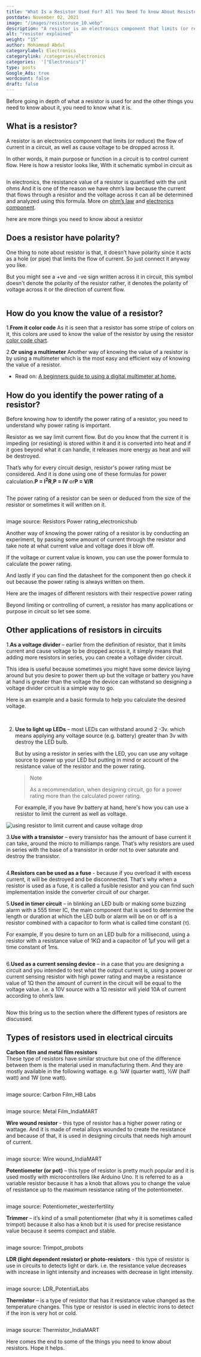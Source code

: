```yaml
---
title: "What Is a Resistor Used For? All You Need To know About Resistors Explained Simply"
postdate: November 02, 2021
image: "/images/resistoruse_10.webp"
description: "A resistor is an electronics component that limits (or reduce) the flow of current in a circuit, as well as cause voltage to be dropped across it."
alt: "resistor explained"
weight: "15"
author: Mohammad Abdul
categorylabel: Electronics
categorylink: /categories/electronics
categories:  '["Electronics"]'
type: posts
Google_Ads: true
wordcount: false
draft: false
---
```


Before going in depth of what a resistor is used for and the other things you need to know about it, you need to know what it is.

## What is a resistor?

A resistor is an electronics component that limits (or reduce) the flow of current in a circuit, as well as cause voltage to be dropped across it.

In other words, it main purpose or function in a circuit is to control current flow.
Here is how a resistor looks like, With it schematic symbol in circuit as

<img loading="lazy" src="/images/resistorucolor_6.webp" alt="">

In electronics, the resistance value of a resistor is quantified with the unit ohms
And it is one of the reason we have ohm’s law because the current that flows through a resistor and the voltage across it can all be determined and analyzed using this formula. More on <a class="links-to-article" href="/learnca/what-is-ohms-law">ohm’s law</a> and <a class="links-to-article" href="/learnca/electronics-circuit-components-explained">electronics component</a>.

here are more things you need to know about a resistor

## Does a resistor have polarity?

One thing to note about resistor is that, it doesn’t have polarity since it acts as a hole (or pipe) that limits the flow of current. So just connect it anyway you like.

But you might see a +ve and -ve sign written across it in circuit, this symbol doesn't denote the polarity of the resistor rather, it denotes the polarity of voltage across it or the direction of current flow.

<img loading="lazy" src="/images/resistorucolor_4.webp" alt="">

## How do you know the value of a resistor?

1.**From it color code**
As it is seen that a resistor has some stripe of colors on it, this colors are used to know the value of the resistor by using the resistor <a href="https://electronics-tutorials.ws/resistor/res_2.html" class="links-to-others" target="_blank">color code chart</a>.

2.**Or using a multimeter**
Another way of knowing the value of a resistor is by using a multimeter which is the most easy and efficient way of knowing the value of a resistor.

<ul class="ul-in-post">
<li>Read on: <a href="/electronics/a-beginners-guide-to-using-a-multimeter/" class="links-to-article">A beginners guide to using a digital multimeter at home.</a> </li>
</ul>

## How do you identify the power rating of a resistor?

Before knowing how to identify the power rating of a resistor, you need to understand why power rating is important.

Resistor as we say limit current flow. But do you know that the current it is impeding (or resisting) is stored within it and it is converted into heat and if it goes beyond what it can handle, it releases more energy as heat and will be destroyed.

That’s why for every circuit design, resistor's power rating must be considered. And it is done using one of these formulas for power calculation.**P = I<sup>2</sup>R**,**P = IV** or**P = V/R**

<img loading="lazy" src="/images/resistoruse_11.webp" alt="">

The power rating of a resistor can be seen or deduced from the size of the resistor or sometimes it will written on it.

<img loading="lazy" src="/images/resistor-wattage.webp" alt="">
<p class="img-desc ">image source: Resistors Power rating_electronicshub</p>

Another way of knowing the power rating of a resistor is by conducting an experiment, by passing some amount of current through the resistor and take note at what current value and voltage does it blow off.

If the voltage or current value is known, you can use the power formula to calculate the power rating.

And lastly if you can find the datasheet for the component then go check it out because the power rating is always written on them.

Here are the images of different resistors with their respective power rating

Beyond limiting or controlling of current, a resistor has many applications or purpose in circuit so let see some.

## Other applications of resistors in circuits

1.**As a voltage divider** – earlier from the definition of resistor, that it limits current and cause voltage to be dropped across it, it simply means that adding more resistors in series, you can create a voltage divider circuit.

This idea is useful because sometimes you might have some device laying around but you desire to power them up but the voltage or battery you have at hand is greater than the voltage the device can withstand so designing a voltage divider circuit is a simple way to go.

Here is an example and a basic formula to help you calculate the desired voltage.

<img loading="lazy" src="/images/resistoruse_13.webp" alt="">

<img loading="lazy" src="/images/resistoruse_12.webp" alt="">

2. **Use to light up LEDs** – most LEDs can withstand around 2 -3v. which means applying any voltage source (e.g. battery) greater than 3v with destroy the LED bulb.

   But by using a resistor in series with the LED, you can use any voltage source to power up your LED but putting in mind or account of the resistance value of the resistor and the power rating.

   <blockquote class="blockquote">
   <p class="little-nugget">Note</p>
   <p class="quote-text">As a recommendation, when designing circuit, go for a power rating more than the calculated power rating.
   </p>
   </blockquote>

   For example, if you have 9v battery at hand, here's how you can use a resistor to limit the current as well as voltage.

<img loading="lazy" src="/images/voltagetodrop.webp" alt="using resistor to limit current and cause voltage drop">

3.**Use with a transistor** – every transistor has the amount of base current it can take, around the micro to milliamps range. That’s why resistors are used in series with the base of a transistor in order not to over saturate and destroy the transistor.

<img loading="lazy" src="/images/resistoruse_14.webp" alt="">

4.**Resistors can be used as a fuse** - because if you overload it with excess current, it will be destroyed and be disconnected. That's why when a resistor is used as a fuse, it is called a fusible resistor and you can find such implementation inside the converter circuit of our charger.

5.**Used in timer circuit** – in blinking an LED bulb or making some buzzing alarm with a 555 timer IC, the main component that is used to determine the length or duration at which the LED bulb or alarm will be on or off is a resistor combined with a capacitor to form what is called time constant (&tau;).

<p>For example, If you desire to turn on an LED bulb for a millisecond, using a resistor with a resistance value of 1K&ohm; and a capacitor of 1&microf you will get a time constant of 1ms.</p>

<img loading="lazy" src="/images/resistoruse_15.webp" alt="">

6.**Used as a current sensing device** – in a case that you are designing a circuit and you intended to test what the output current is, using a power or current sensing resistor with high power rating and maybe a resistance value of 1&ohm; then the amount of current in the circuit will be equal to the voltage value. i.e. a 10V source with a 1&ohm; resistor will yield 10A of current according to ohm’s law.

<img loading="lazy" src="/images/resistoruse_10.webp" alt="">

Now this bring us to the section where the different types of resistors are discussed.

## Types of resistors used in electrical circuits

**Carbon film and metal film resistors**
<br>
These type of resistors have similar structure but one of the difference between them is the material used in manufacturing them.
And they are mostly available in the following wattage. e.g. ¼W (quarter watt), ½W (half watt) and 1W (one watt).

<img loading="lazy" src="/images/carbonfilmr.jpeg" alt="">
<p class="img-desc ">image source: Carbon Film_HB Labs</p>

<img loading="lazy" src="/images/metalfilmr.jpeg" alt="">
<p class="img-desc ">image source: Metal Film_IndiaMART</p>

**Wire wound resistor** - this type of resistor has a higher power rating or wattage. And it is made of metal alloys wounded to create the resistance and because of that, it is used in designing circuits that needs high amount of current.

<img loading="lazy" src="/images/wire-wound.webp" alt="">
<p class="img-desc ">image source: Wire wound_IndiaMART</p>

**Potentiometer (or pot)** – this type of resistor is pretty much popular and it is used mostly with microcontrollers like Arduino Uno. It is referred to as a variable resistor because it has a knob that allows you to change the value of resistance up to the maximum resistance rating of the potentiometer.

<img loading="lazy" src="/images/pot.jpeg" alt="">
<p class="img-desc ">image source: Potentiometer_westerfertility</p>

**Trimmer** – it’s kind of a small potentiometer (that why it is sometimes called trimpot) because it also has a knob but it is used for precise resistance value because it seems compact and stable.

<img loading="lazy" src="/images/trimpot.jpeg" alt="">
<p class="img-desc ">image source: Trimpot_probots</p>

**LDR (light dependent resistor) or photo-resistors** - this type of resistor is use in circuits to detects light or dark. i.e. the resistance value decreases with increase in light intensity and increases with decrease in light intensity.

<img loading="lazy" src="/images/ldr.jpeg" alt="">
<p class="img-desc ">image source: LDR_PotentialLabs</p>

**Thermistor** – is a type of resistor that has it resistance value changed as the temperature changes. This type or resistor is used in electric irons to detect if the iron is very hot or cold.

<img loading="lazy" src="/images/ntcthermistor.jpeg" alt="">
<p class="img-desc ">image source: Thermistor_IndiaMART</p>

Here comes the end to some of the things you need to know about resistors. Hope it helps.
